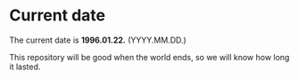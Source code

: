 # Current date

The current date is **1996.01.22.** (YYYY.MM.DD.)

This repository will be good when the world ends, so we will know how long it lasted.